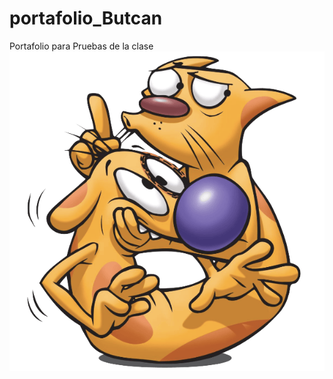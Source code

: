 # portafolio_Butcan
Portafolio para Pruebas de la clase
[![Texto alternativo](images/imagen1.png)](https://www.youtube.com/)
 
